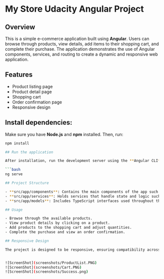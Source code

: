 # My Store Udacity Angular Project

## Overview

This is a simple e-commerce application built using **Angular**. Users can browse through products, view details, add items to their shopping cart, and complete their purchase. The application demonstrates the use of Angular components, services, and routing to create a dynamic and responsive web application.

## Features

- Product listing page
- Product detail page
- Shopping cart
- Order confirmation page
- Responsive design

## Install dependencies:
Make sure you have **Node.js** and **npm** installed. Then, run:

 ```bash
npm install

## Run the application

After installation, run the development server using the **Angular CLI**:

```bash
ng serve

## Project Structure

- **src/app/components**: Contains the main components of the app such as the product list, product detail, cart, and order confirmation pages.
- **src/app/services**: Holds services that handle state and logic such as the cart service.
- **src/app/models**: Includes TypeScript interfaces used throughout the application.

## Usage

- Browse through the available products.
- View product details by clicking on a product.
- Add products to the shopping cart and adjust quantities.
- Complete the purchase and view an order confirmation.

## Responsive Design

The project is designed to be responsive, ensuring compatibility across different device sizes.


![ScreenShot](screenshots/ProductList.PNG)
![ScreenShot](screenshots/Cart.PNG)
![ScreenShot](screenshots/Success.png)
